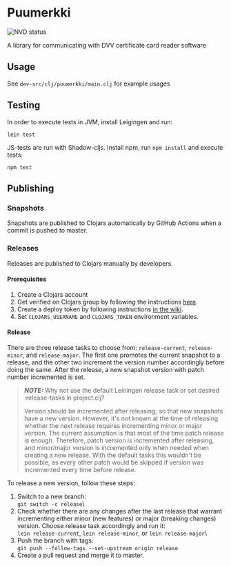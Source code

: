 # Puumerkki
![NVD status](https://github.com/solita/puumerkki/actions/workflows/nvd.yml/badge.svg)

A library for communicating with DVV certificate card reader software

## Usage

See `dev-src/clj/puumerkki/main.clj` for example usages

## Testing

In order to execute tests in JVM, install Leigingen and run:

```
lein test
```

JS-tests are run with Shadow-cljs. Install npm, run `npm install` and execute tests:
```
npm test
```

## Publishing
### Snapshots
Snapshots are published to Clojars automatically by GitHub Actions when a commit is pushed to master.

### Releases
Releases are published to Clojars manually by developers. 

#### Prerequisites
1. Create a Clojars account 
1. Get verified on Clojars group by following the instructions [here](https://clojars.org/verify/group).
1. Create a deploy token by following instructions [in the wiki](https://github.com/clojars/clojars-web/wiki/Deploy-Tokens).
1. Set `CLOJARS_USERNAME` and `CLOJARS_TOKEN` environment variables.

#### Release
There are three release tasks to choose from: `release-current`, `release-minor`, and `release-major`.
The first one promotes the current snapshot to a release, and the other two increment the version number accordingly before doing the same.
After the release, a new snapshot version with patch number incremented is set. 

> **_NOTE:_**
> Why not use the default Leiningen release task or set desired :release-tasks in project.clj?
> 
> Version should be incremented after releasing, so that new snapshots have a new version.
> However, it's not known at the time of releasing whether the next release requires incrementing minor or major version. The current assumption is that most of the time patch release is enough. Therefore, patch version is incremented after releasing, and minor/major version is incremented only when needed when creating a new release. With the default tasks this wouldn't be possible, as every other patch would be skipped if version was incremented every time before release.

To release a new version, follow these steps:
1. Switch to a new branch:\
`git switch -c release`\
1. Check whether there are any changes after the last release that warrant incrementing either minor (new features) or major (breaking changes) version.
Choose release task accordingly and run it:\
`lein release-current`, `lein release-minor`, or `lein release-major`\
1. Push the branch with tags:\
`git push --follow-tags --set-upstream origin release`
1. Create a pull request and merge it to master.
